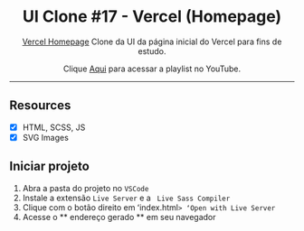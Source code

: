 <h1 align="center">
UI Clone #17 - Vercel (Homepage)
</h1>

<p align="center"><a href="https://vercel.com">Vercel Homepage</a> Clone da UI da página inicial do Vercel para fins de estudo.
</p>
<p align="center">Clique <a href="https://www.youtube.com/playlist?list=PL85ITvJ7FLohTZv9cC5-PrZ39Q3cugWqp">Aqui</a> para acessar a playlist no YouTube.</p>

<hr>

## Resources

- [x] HTML, SCSS, JS
- [x] SVG Images

## Iniciar projeto

1. Abra a pasta do projeto no `VSCode`
2. Instale a extensão `Live Server` e a ` Live Sass Compiler`
3. Clique com o botão direito em ʻindex.html`> ʻOpen with Live Server`
4. Acesse o ** endereço gerado ** em seu navegador 
